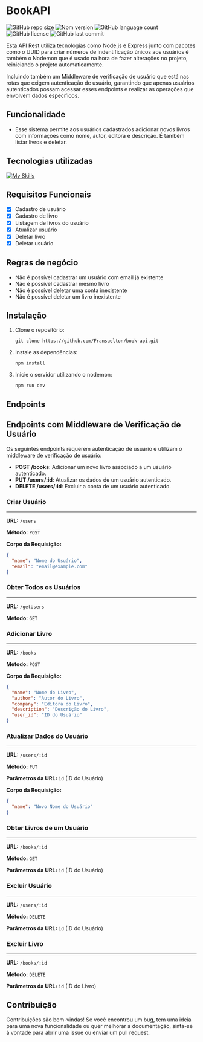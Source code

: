 # BookAPI
![GitHub repo size](https://img.shields.io/github/repo-size/Fransuelton/book-api?style=)
![Npm version](https://img.shields.io/static/v1?label=npm&message=v10.1.0&logo=npm&color=blue)
![GitHub language count](https://img.shields.io/github/languages/count/Fransuelton/book-api?style=)
![GitHub license](https://img.shields.io/github/license/Fransuelton/book-api)
![GitHub last commit](https://img.shields.io/github/last-commit/Fransuelton/book-api)

Esta API Rest utiliza tecnologias como Node.js e Express junto com pacotes como o UUID para criar números de indentificação únicos aos usuários é também o Nodemon que é usado na hora de fazer alterações no projeto, reiniciando o projeto automaticamente.

Incluindo também um Middleware de verificação de usuário que está nas rotas que exigem autenticação de usuário, garantindo que apenas usuários autenticados possam acessar esses endpoints e realizar as operações que envolvem dados específicos.

## Funcionalidade

- Esse sistema permite aos usuários cadastrados adicionar novos livros com informações como nome, autor, editora e descrição. É também listar livros e deletar.

## Tecnologias utilizadas
[![My Skills](https://skillicons.dev/icons?i=js,nodejs,express)](https://skillicons.dev)

## Requisitos Funcionais

- [x] Cadastro de usuário
- [x] Cadastro de livro
- [x] Listagem de livros do usuário
- [x] Atualizar usuário
- [x] Deletar livro
- [x] Deletar usuário

## Regras de negócio

- Não é possível cadastrar um usuário com email já existente
- Não é possível cadastrar mesmo livro
- Não é possível deletar uma conta inexistente
- Não é possível deletar um livro inexistente

## Instalação

1. Clone o repositório:

    ```
    git clone https://github.com/Fransuelton/book-api.git
    ```

2. Instale as dependências:

    ```
    npm install
    ```
    
2. Inicie o servidor utilizando o nodemon:

    ```
    npm run dev
    ```

## Endpoints

## Endpoints com Middleware de Verificação de Usuário

Os seguintes endpoints requerem autenticação de usuário e utilizam o middleware de verificação de usuário:

- **POST /books**: Adicionar um novo livro associado a um usuário autenticado.
- **PUT /users/:id**: Atualizar os dados de um usuário autenticado.
- **DELETE /users/:id**: Excluir a conta de um usuário autenticado.

### Criar Usuário
<hr>

**URL:** `/users`

**Método:** `POST`

**Corpo da Requisição:**
```json
{
  "name": "Nome do Usuário",
  "email": "email@example.com"
}
```

### Obter Todos os Usuários
<hr>

**URL:** `/getUsers`

**Método:** `GET`

### Adicionar Livro
<hr>

**URL:** `/books`

**Método:** `POST`

**Corpo da Requisição:**
```json
{
  "name": "Nome do Livro",
  "author": "Autor do Livro",
  "company": "Editora do Livro",
  "description": "Descrição do Livro",
  "user_id": "ID do Usuário"
}
```

### Atualizar Dados do Usuário
<hr>

**URL:** `/users/:id`

**Método:** `PUT`

**Parâmetros da URL:** `id` (ID do Usuário)

**Corpo da Requisição:**
```json
{
  "name": "Novo Nome do Usuário"
}
```

### Obter Livros de um Usuário
<hr>

**URL:** `/books/:id`

**Método:** `GET`

**Parâmetros da URL:** `id` (ID do Usuário)

### Excluir Usuário
<hr>

**URL:** `/users/:id`

**Método:** `DELETE`

**Parâmetros da URL:** `id` (ID do Usuário)

### Excluir Livro
<hr>

**URL:** `/books/:id`

**Método:** `DELETE`

**Parâmetros da URL:** `id` (ID do Livro)

## Contribuição

Contribuições são bem-vindas! Se você encontrou um bug, tem uma ideia para uma nova funcionalidade ou quer melhorar a documentação, sinta-se à vontade para abrir uma issue ou enviar um pull request.
